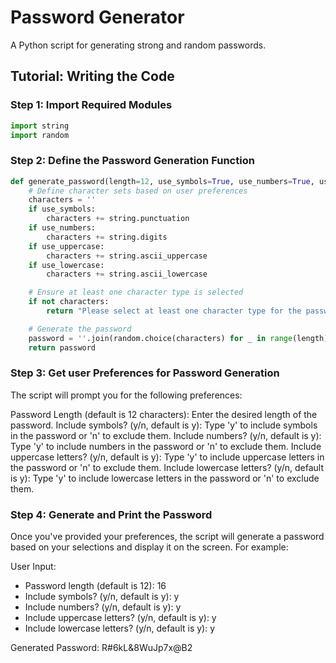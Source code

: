 # Password Generator

A Python script for generating strong and random passwords.

## Tutorial: Writing the Code

### Step 1: Import Required Modules
```python
import string
import random
```
### Step 2: Define the Password Generation Function
```python
def generate_password(length=12, use_symbols=True, use_numbers=True, use_uppercase=True, use_lowercase=True):
    # Define character sets based on user preferences
    characters = ''
    if use_symbols:
        characters += string.punctuation
    if use_numbers:
        characters += string.digits
    if use_uppercase:
        characters += string.ascii_uppercase
    if use_lowercase:
        characters += string.ascii_lowercase

    # Ensure at least one character type is selected
    if not characters:
        return "Please select at least one character type for the password."

    # Generate the password
    password = ''.join(random.choice(characters) for _ in range(length))
    return password
```
### Step 3: Get user Preferences for Password Generation
The script will prompt you for the following preferences: 

Password Length (default is 12 characters): Enter the desired length of the password.
Include symbols? (y/n, default is y): Type 'y' to include symbols in the password or 'n' to exclude them.
Include numbers? (y/n, default is y): Type 'y' to include numbers in the password or 'n' to exclude them.
Include uppercase letters? (y/n, default is y): Type 'y' to include uppercase letters in the password or 'n' to exclude them.
Include lowercase letters? (y/n, default is y): Type 'y' to include lowercase letters in the password or 'n' to exclude them.

### Step 4: Generate and Print the Password
Once you've provided your preferences, the script will generate a password based on your selections and display it on the screen. For example:

User Input:
- Password length (default is 12): 16
- Include symbols? (y/n, default is y): y
- Include numbers? (y/n, default is y): y
- Include uppercase letters? (y/n, default is y): y
- Include lowercase letters? (y/n, default is y): y

Generated Password: R#6kL&8WuJp7x@B2



